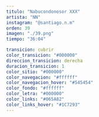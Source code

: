 ```yaml
---
titulo: "Nabucondonosor XXX"
artista: "NN"
instagram: "@santiago.n.m"
orden: 39
imagen: "./39.png"
tiempo: "36:04"

transicion: cubrir
color_transicion: "#000000"
direccion_transicion: derecha
duracion_transicion: 1
color_sitio: "#000000"
color_navegacion: "#ffffff"
color_navegacion_hover: "#545454"
color_fondo: "#ffffff"
color_letra: "#000000"
color_links: "#065A82"
color_links_hover: "#1C7293"
---
```

